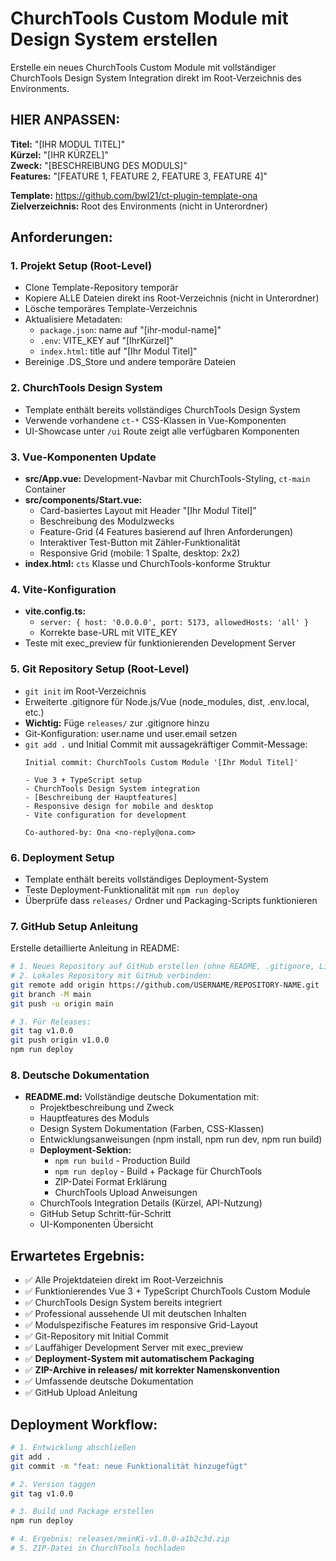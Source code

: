 # ChurchTools Custom Module mit Design System erstellen

Erstelle ein neues ChurchTools Custom Module mit vollständiger ChurchTools Design System Integration direkt im Root-Verzeichnis des Environments.

## HIER ANPASSEN:

**Titel:** "[IHR MODUL TITEL]"  
**Kürzel:** "[IHR KÜRZEL]"  
**Zweck:** "[BESCHREIBUNG DES MODULS]"  
**Features:** "[FEATURE 1, FEATURE 2, FEATURE 3, FEATURE 4]"

**Template:** https://github.com/bwl21/ct-plugin-template-ona  
**Zielverzeichnis:** Root des Environments (nicht in Unterordner)

## Anforderungen:

### 1. Projekt Setup (Root-Level)
- Clone Template-Repository temporär
- Kopiere ALLE Dateien direkt ins Root-Verzeichnis (nicht in Unterordner)
- Lösche temporäres Template-Verzeichnis
- Aktualisiere Metadaten:
  - `package.json`: name auf "[ihr-modul-name]"
  - `.env`: VITE_KEY auf "[IhrKürzel]"
  - `index.html`: title auf "[Ihr Modul Titel]"
- Bereinige .DS_Store und andere temporäre Dateien

### 2. ChurchTools Design System
- Template enthält bereits vollständiges ChurchTools Design System
- Verwende vorhandene `ct-*` CSS-Klassen in Vue-Komponenten
- UI-Showcase unter `/ui` Route zeigt alle verfügbaren Komponenten

### 3. Vue-Komponenten Update
- **src/App.vue:** Development-Navbar mit ChurchTools-Styling, `ct-main` Container
- **src/components/Start.vue:** 
  - Card-basiertes Layout mit Header "[Ihr Modul Titel]"
  - Beschreibung des Modulzwecks
  - Feature-Grid (4 Features basierend auf Ihren Anforderungen)
  - Interaktiver Test-Button mit Zähler-Funktionalität
  - Responsive Grid (mobile: 1 Spalte, desktop: 2x2)
- **index.html:** `cts` Klasse und ChurchTools-konforme Struktur

### 4. Vite-Konfiguration
- **vite.config.ts:** 
  - `server: { host: '0.0.0.0', port: 5173, allowedHosts: 'all' }`
  - Korrekte base-URL mit VITE_KEY
- Teste mit exec_preview für funktionierenden Development Server

### 5. Git Repository Setup (Root-Level)
- `git init` im Root-Verzeichnis
- Erweiterte .gitignore für Node.js/Vue (node_modules, dist, .env.local, etc.)
- **Wichtig:** Füge `releases/` zur .gitignore hinzu
- Git-Konfiguration: user.name und user.email setzen
- `git add .` und Initial Commit mit aussagekräftiger Commit-Message:
  ```
  Initial commit: ChurchTools Custom Module '[Ihr Modul Titel]'
  
  - Vue 3 + TypeScript setup
  - ChurchTools Design System integration
  - [Beschreibung der Hauptfeatures]
  - Responsive design for mobile and desktop
  - Vite configuration for development
  
  Co-authored-by: Ona <no-reply@ona.com>
  ```

### 6. Deployment Setup
- Template enthält bereits vollständiges Deployment-System
- Teste Deployment-Funktionalität mit `npm run deploy`
- Überprüfe dass `releases/` Ordner und Packaging-Scripts funktionieren

### 7. GitHub Setup Anleitung
Erstelle detaillierte Anleitung in README:
```bash
# 1. Neues Repository auf GitHub erstellen (ohne README, .gitignore, License)
# 2. Lokales Repository mit GitHub verbinden:
git remote add origin https://github.com/USERNAME/REPOSITORY-NAME.git
git branch -M main
git push -u origin main

# 3. Für Releases:
git tag v1.0.0
git push origin v1.0.0
npm run deploy
```

### 8. Deutsche Dokumentation
- **README.md:** Vollständige deutsche Dokumentation mit:
  - Projektbeschreibung und Zweck
  - Hauptfeatures des Moduls
  - Design System Dokumentation (Farben, CSS-Klassen)
  - Entwicklungsanweisungen (npm install, npm run dev, npm run build)
  - **Deployment-Sektion:**
    - `npm run build` - Production Build
    - `npm run deploy` - Build + Package für ChurchTools
    - ZIP-Datei Format Erklärung
    - ChurchTools Upload Anweisungen
  - ChurchTools Integration Details (Kürzel, API-Nutzung)
  - GitHub Setup Schritt-für-Schritt
  - UI-Komponenten Übersicht

## Erwartetes Ergebnis:

- ✅ Alle Projektdateien direkt im Root-Verzeichnis
- ✅ Funktionierendes Vue 3 + TypeScript ChurchTools Custom Module
- ✅ ChurchTools Design System bereits integriert
- ✅ Professional aussehende UI mit deutschen Inhalten
- ✅ Modulspezifische Features im responsive Grid-Layout
- ✅ Git-Repository mit Initial Commit
- ✅ Lauffähiger Development Server mit exec_preview
- ✅ **Deployment-System mit automatischem Packaging**
- ✅ **ZIP-Archive in releases/ mit korrekter Namenskonvention**
- ✅ Umfassende deutsche Dokumentation
- ✅ GitHub Upload Anleitung

## Deployment Workflow:

```bash
# 1. Entwicklung abschließen
git add .
git commit -m "feat: neue Funktionalität hinzugefügt"

# 2. Version taggen
git tag v1.0.0

# 3. Build und Package erstellen
npm run deploy

# 4. Ergebnis: releases/meinKi-v1.0.0-a1b2c3d.zip
# 5. ZIP-Datei in ChurchTools hochladen
```